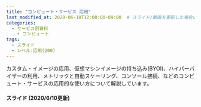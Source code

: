 ```yaml
---
title: "コンピュート・サービス 応用"
last_modified_at: 2020-06-10T12:00:00-09:00  # スライド/動画を更新した場合はここを変更
categories:
  - サービス別資料
    - コンピュート
tags:
  - スライド
  - レベル:応用(200)
---
```


カスタム・イメージの応用、仮想マシンイメージの持ち込み(BYOI)、ハイパーバイザーの利用、メトリックと自動スケーリング、コンソール接続、などのコンピュート・サービスの応用的な使い方について解説しています。 

#### スライド (2020/6/10更新)  <!-- 更新日を最新に変更 -->
<div style="max-width:768px">
<script async class="speakerdeck-embed" data-id="90e8e852d1c8443787f6f33e7e721177" data-ratio="1.77777777777778" src="//speakerdeck.com/assets/embed.js"></script>
</div>